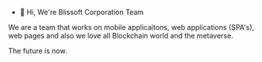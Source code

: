- 👋 Hi, We're Blissoft Corporation Team

We are a team that works on mobile applicaitons, web applications (SPA's), web pages and also we love all Blockchain world and the metaverse.

The future is now.
